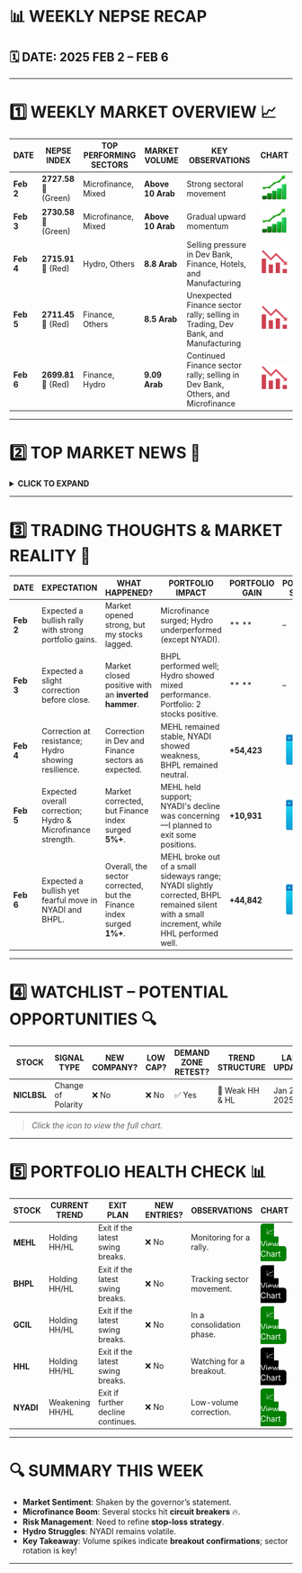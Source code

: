 # **📊 WEEKLY NEPSE RECAP**  

## **🗓 DATE: 2025 FEB 2 – FEB 6**  

---

#    

# **1️⃣ WEEKLY MARKET OVERVIEW 📈**  

| **DATE**       | **NEPSE INDEX**      | **TOP PERFORMING SECTORS**  | **MARKET VOLUME** | **KEY OBSERVATIONS**                            | **CHART**  |
|---------------|--------------------|----------------------------|-------------------|-----------------------------------------------|------------|
| **Feb 2**     | **2727.58** 🔼 (Green)  | Microfinance, Mixed        | **Above 10 Arab** | Strong sectoral movement                     | [![📈](images/uptrendicon.png)](images/NEPSE2025FEB04.png) |
| **Feb 3**     | **2730.58** 🔼 (Green)  | Microfinance, Mixed        | **Above 10 Arab** | Gradual upward momentum                      | ![📈](images/uptrendicon.png) |
| **Feb 4**     | **2715.91** 🔽 (Red)    | Hydro, Others              | **8.8 Arab**      | Selling pressure in Dev Bank, Finance, Hotels, and Manufacturing | [![📉](images/downtrendicon.png)](images/NEPSE2025FEB04.png) |
| **Feb 5**     | **2711.45** 🔽 (Red)    | Finance, Others            | **8.5 Arab**      | Unexpected Finance sector rally; selling in Trading, Dev Bank, and Manufacturing | [![📉](images/downtrendicon.png)](images/NEPSE2025FEB05.png) |
| **Feb 6**     | **2699.81** 🔽 (Red)    | Finance, Hydro             | **9.09 Arab**     | Continued Finance sector rally; selling in Dev Bank, Others, and Microfinance | [![📉](images/downtrendicon.png)](images/NEPSE2025FEB06.png) |

---

#    

# **2️⃣ TOP MARKET NEWS 📰**  

<details>  
  <summary><strong>CLICK TO EXPAND</strong></summary>  

  | **DATE**       | **HEADLINE**                                                                    | **MARKET IMPACT**                                |
  |--------------|----------------------------------------------------------------------------|----------------------------------------------|
  | **Jan 30**   | *Rastra Bank Governor’s statement: "Time sakiyo"*                           | Boosted Microfinance stocks.                 |
  | **Feb 3**    | No significant news                                                        | Neutral impact.                              |
  | **Feb 4**    | SEBON approved *Machhapuchchhre Capital’s MBL Equity Fund* (12 crore units) | Expected liquidity boost & increased investor activity. |
  | **Feb 5**    | NTC to increase public shareholding from 8% to 25%                         | Long-term positive for NEPSE; short-term supply pressure. |
  | **Feb 5**    | Cabinet decision on *Sasthapak Share Kharid Swikriti*                      | If favorable to institutional investors, could benefit the market. |
  | **Feb 6**    | Prachanda in Parliament: *Reliance Mill audit involved corruption; new stock exchange should be opened via competition* | Could impact upcoming IPOs but is beneficial for retail investors in the long run. |

</details>  

---

#    

# **3️⃣ TRADING THOUGHTS & MARKET REALITY 💭**  

| **DATE**    | **EXPECTATION**                                         | **WHAT HAPPENED?**                                   | **PORTFOLIO IMPACT**                                              | **PORTFOLIO GAIN** | **PORTFOLIO STATUS** | **NEPSE STATUS** |
|------------|--------------------------------------------------|------------------------------------------------|------------------------------------------------|----------------|-----------------|-----------------|
| **Feb 2**  | Expected a bullish rally with strong portfolio gains. | Market opened strong, but my stocks lagged.  | Microfinance surged; Hydro underperformed (except NYADI). | ** ** | – | **Green** |
| **Feb 3**  | Expected a slight correction before close.       | Market closed positive with an **inverted hammer**. | BHPL performed well; Hydro showed mixed performance. Portfolio: 2 stocks positive. | ** ** | – | **Green** |
| **Feb 4**  | Correction at resistance; Hydro showing resilience.   | Correction in Dev and Finance sectors as expected. | MEHL remained stable, NYADI showed weakness, BHPL remained neutral. | **+54,423** | [![📊](images/portfolioicon.png)](images/PORTFOLIO2025FEB04.png) | **Red** |
| **Feb 5**  | Expected overall correction; Hydro & Microfinance strength. | Market corrected, but Finance index surged **5%+**. | MEHL held support; NYADI's decline was concerning—I planned to exit some positions. | **+10,931** | [![📊](images/portfolioicon.png)](images/PORTFOLIO2025FEB05.png) | **Red** |
| **Feb 6**  | Expected a bullish yet fearful move in NYADI and BHPL. | Overall, the sector corrected, but the Finance index surged **1%+**. | MEHL broke out of a small sideways range; NYADI slightly corrected, BHPL remained silent with a small increment, while HHL performed well. | **+44,842** | [![📊](images/portfolioicon.png)](images/PORTFOLIO2025FEB06.png) | **Red** |

---

#    

# **4️⃣ WATCHLIST – POTENTIAL OPPORTUNITIES 🔍**  

| **STOCK**    | **SIGNAL TYPE**       | **NEW COMPANY?** | **LOW CAP?** | **DEMAND ZONE RETEST?** | **TREND STRUCTURE** | **LAST UPDATED** | **CHART**  |
|------------|------------------|------------|---------|----------------|--------------|--------------|------------|
| **NICLBSL** | Change of Polarity | ❌ No      | ❌ No   | ✅ Yes         | 🔸 Weak HH & HL | Jan 27, 2025 | [![😎](images/watchlisticon.png)](images/niclbsl%20watchlist.png) |

> *Click the icon to view the full chart.*  

---

#    

# **5️⃣ PORTFOLIO HEALTH CHECK 📊**  

| **STOCK**  | **CURRENT TREND**  | **EXIT PLAN**                        | **NEW ENTRIES?** | **OBSERVATIONS**                 | **CHART** |
|----------|----------------|--------------------------------|--------------|-----------------------------|------------|
| **MEHL**  | Holding HH/HL   | Exit if the latest swing breaks.   | ❌ No       | Monitoring for a rally.        | <a href="https://nepsealpha.com/nepse-chart?symbol=MEHL" target="_blank" style="text-decoration:none; background:#008000; padding:5px 10px; color:white; border-radius:5px;">📈 View Chart</a> |
| **BHPL**  | Holding HH/HL   | Exit if the latest swing breaks.   | ❌ No       | Tracking sector movement.    | <a href="https://nepsealpha.com/nepse-chart?symbol=BHPL" target="_blank" style="text-decoration:none; background:#000000; padding:5px 10px; color:white; border-radius:5px;">📈 View Chart</a> |
| **GCIL**  | Holding HH/HL   | Exit if the latest swing breaks.   | ❌ No       | In a consolidation phase.         | <a href="https://nepsealpha.com/nepse-chart?symbol=GCIL" target="_blank" style="text-decoration:none; background:#008000; padding:5px 10px; color:white; border-radius:5px;">📈 View Chart</a> |
| **HHL**   | Holding HH/HL   | Exit if the latest swing breaks.   | ❌ No       | Watching for a breakout.       | <a href="https://nepsealpha.com/nepse-chart?symbol=HHL" target="_blank" style="text-decoration:none; background:#000000; padding:5px 10px; color:white; border-radius:5px;">📈 View Chart</a> |
| **NYADI** | Weakening HH/HL | Exit if further decline continues.       | ❌ No       | Low-volume correction.       | <a href="https://nepsealpha.com/nepse-chart?symbol=NYADI" target="_blank" style="text-decoration:none; background:#008000; padding:5px 10px; color:white; border-radius:5px;">📈 View Chart</a> |

---

#    

# **🔍 SUMMARY THIS WEEK**  

- **Market Sentiment**: Shaken by the governor’s statement.  
- **Microfinance Boom**: Several stocks hit **circuit breakers** 🔥.  
- **Risk Management**: Need to refine **stop-loss strategy**.  
- **Hydro Struggles**: NYADI remains volatile.  
- **Key Takeaway**: Volume spikes indicate **breakout confirmations**; sector rotation is key!  

---